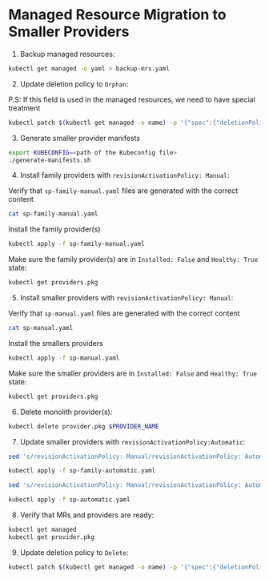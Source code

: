 #  Managed Resource Migration to Smaller Providers

1. Backup managed resources:

```bash
kubectl get managed -o yaml > backup-mrs.yaml
```

2. Update deletion policy to `Orphan`:

P.S: If this field is used in the managed resources, we need to have special treatment

```bash
kubectl patch $(kubectl get managed -o name) -p '{"spec":{"deletionPolicy":"Orphan"}}' --type=merge
```

3. Generate smaller provider manifests

```bash
export KUBECONFIG=<path of the Kubeconfig file>
./generate-manifests.sh
```

4. Install family providers with `revisionActivationPolicy: Manual`:

Verify that `sp-family-manual.yaml` files are generated with the correct content

```bash
cat sp-family-manual.yaml
```

Install the family provider(s)

```bash
kubectl apply -f sp-family-manual.yaml
```

Make sure the family provider(s) are in `Installed: False` and `Healthy: True` state:

```bash
kubectl get providers.pkg
```

5. Install smaller providers with `revisionActivationPolicy: Manual`:


Verify that `sp-manual.yaml` files are generated with the correct content

```bash
cat sp-manual.yaml
```

Install the smallers providers

```bash
kubectl apply -f sp-manual.yaml
```

Make sure the smaller providers are in `Installed: False` and `Healthy: True` state:

```bash
kubectl get providers.pkg
```

6. Delete monolith provider(s):

```bash
kubectl delete provider.pkg $PROVIDER_NAME
```

7. Update smaller providers with `revisionActivationPolicy:Automatic`:

```bash
sed 's/revisionActivationPolicy: Manual/revisionActivationPolicy: Automatic/' sp-family-manual.yaml > sp-family-automatic.yaml

kubectl apply -f sp-family-automatic.yaml
```


```bash
sed 's/revisionActivationPolicy: Manual/revisionActivationPolicy: Automatic/' sp-manual.yaml > sp-automatic.yaml

kubectl apply -f sp-automatic.yaml
```

8. Verify that MRs and providers are ready:

```bash
kubectl get managed
kubectl get provider.pkg
```

9. Update deletion policy to `Delete`:

```bash
kubectl patch $(kubectl get managed -o name) -p '{"spec":{"deletionPolicy":"Delete"}}' --type=merge
```